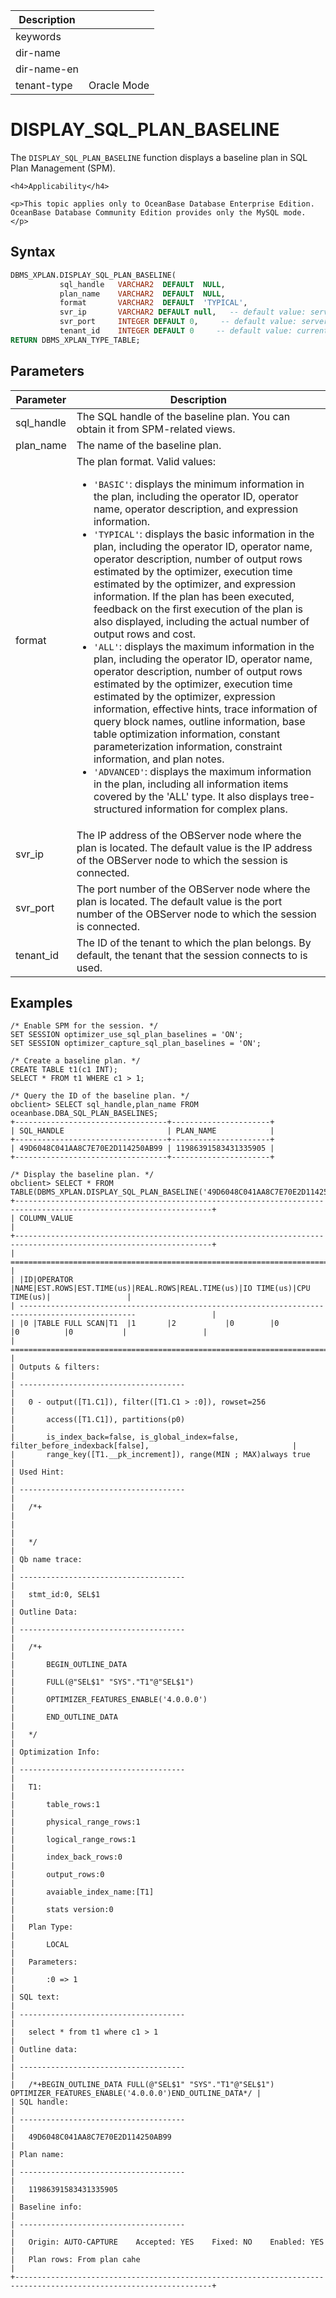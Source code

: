 | Description   |                 |
|---------------|-----------------|
| keywords      |                 |
| dir-name      |                 |
| dir-name-en   |                 |
| tenant-type   | Oracle Mode     |

# DISPLAY_SQL_PLAN_BASELINE

The `DISPLAY_SQL_PLAN_BASELINE` function displays a baseline plan in SQL Plan Management (SPM). 

  <main id="notice" >

    <h4>Applicability</h4>

    <p>This topic applies only to OceanBase Database Enterprise Edition. OceanBase Database Community Edition provides only the MySQL mode. </p>

  </main>

## Syntax

```sql
DBMS_XPLAN.DISPLAY_SQL_PLAN_BASELINE(
           sql_handle   VARCHAR2  DEFAULT  NULL,
           plan_name    VARCHAR2  DEFAULT  NULL,
           format       VARCHAR2  DEFAULT  'TYPICAL',
           svr_ip       VARCHAR2 DEFAULT null,   -- default value: server connected by client
           svr_port     INTEGER DEFAULT 0,     -- default value: server connected by client
           tenant_id    INTEGER DEFAULT 0     -- default value: current tenant
RETURN DBMS_XPLAN_TYPE_TABLE;
```

## Parameters

| Parameter | Description |
| --- | --- |
| sql_handle | The SQL handle of the baseline plan. You can obtain it from SPM-related views.  |
| plan_name | The name of the baseline plan.  |
| format | The plan format. Valid values:<ul><li>`'BASIC'`: displays the minimum information in the plan, including the operator ID, operator name, operator description, and expression information. </li><li> `'TYPICAL'`: displays the basic information in the plan, including the operator ID, operator name, operator description, number of output rows estimated by the optimizer, execution time estimated by the optimizer, and expression information. If the plan has been executed, feedback on the first execution of the plan is also displayed, including the actual number of output rows and cost. </li><li> `'ALL'`: displays the maximum information in the plan, including the operator ID, operator name, operator description, number of output rows estimated by the optimizer, execution time estimated by the optimizer, expression information, effective hints, trace information of query block names, outline information, base table optimization information, constant parameterization information, constraint information, and plan notes. </li><li> `'ADVANCED'`: displays the maximum information in the plan, including all information items covered by the 'ALL' type. It also displays tree-structured information for complex plans. </li></ul> |
| svr_ip | The IP address of the OBServer node where the plan is located. The default value is the IP address of the OBServer node to which the session is connected.  |
| svr_port | The port number of the OBServer node where the plan is located. The default value is the port number of the OBServer node to which the session is connected.  |
| tenant_id | The ID of the tenant to which the plan belongs. By default, the tenant that the session connects to is used.  |

## Examples

```shell
/* Enable SPM for the session. */
SET SESSION optimizer_use_sql_plan_baselines = 'ON';
SET SESSION optimizer_capture_sql_plan_baselines = 'ON';

/* Create a baseline plan. */
CREATE TABLE t1(c1 INT);
SELECT * FROM t1 WHERE c1 > 1;

/* Query the ID of the baseline plan. */
obclient> SELECT sql_handle,plan_name FROM oceanbase.DBA_SQL_PLAN_BASELINES;
+----------------------------------+----------------------+
| SQL_HANDLE                       | PLAN_NAME            |
+----------------------------------+----------------------+
| 49D6048C041AA8C7E70E2D114250AB99 | 11986391583431335905 |
+----------------------------------+----------------------+

/* Display the baseline plan. */
obclient> SELECT * FROM TABLE(DBMS_XPLAN.DISPLAY_SQL_PLAN_BASELINE('49D6048C041AA8C7E70E2D114250AB99','11986391583431335905','all'));
+------------------------------------------------------------------------------------------------------------------+
| COLUMN_VALUE                                                                                                     |
+------------------------------------------------------------------------------------------------------------------+
| ================================================================================================                 |
| |ID|OPERATOR       |NAME|EST.ROWS|EST.TIME(us)|REAL.ROWS|REAL.TIME(us)|IO TIME(us)|CPU TIME(us)|                 |
| ------------------------------------------------------------------------------------------------                 |
| |0 |TABLE FULL SCAN|T1  |1       |2           |0        |0            |0          |0           |                 |
| ================================================================================================                 |
| Outputs & filters:                                                                                               |
| -------------------------------------                                                                            |
|   0 - output([T1.C1]), filter([T1.C1 > :0]), rowset=256                                                          |
|       access([T1.C1]), partitions(p0)                                                                            |
|       is_index_back=false, is_global_index=false, filter_before_indexback[false],                                |
|       range_key([T1.__pk_increment]), range(MIN ; MAX)always true                                                |
| Used Hint:                                                                                                       |
| -------------------------------------                                                                            |
|   /*+                                                                                                            |
|                                                                                                                  |
|   */                                                                                                             |
| Qb name trace:                                                                                                   |
| -------------------------------------                                                                            |
|   stmt_id:0, SEL$1                                                                                               |
| Outline Data:                                                                                                    |
| -------------------------------------                                                                            |
|   /*+                                                                                                            |
|       BEGIN_OUTLINE_DATA                                                                                         |
|       FULL(@"SEL$1" "SYS"."T1"@"SEL$1")                                                                          |
|       OPTIMIZER_FEATURES_ENABLE('4.0.0.0')                                                                       |
|       END_OUTLINE_DATA                                                                                           |
|   */                                                                                                             |
| Optimization Info:                                                                                               |
| -------------------------------------                                                                            |
|   T1:                                                                                                            |
|       table_rows:1                                                                                               |
|       physical_range_rows:1                                                                                      |
|       logical_range_rows:1                                                                                       |
|       index_back_rows:0                                                                                          |
|       output_rows:0                                                                                              |
|       avaiable_index_name:[T1]                                                                                   |
|       stats version:0                                                                                            |
|   Plan Type:                                                                                                     |
|       LOCAL                                                                                                      |
|   Parameters:                                                                                                    |
|       :0 => 1                                                                                                    |
| SQL text:                                                                                                        |
| -------------------------------------                                                                            |
|   select * from t1 where c1 > 1                                                                                  |
| Outline data:                                                                                                    |
| -------------------------------------                                                                            |
|   /*+BEGIN_OUTLINE_DATA FULL(@"SEL$1" "SYS"."T1"@"SEL$1") OPTIMIZER_FEATURES_ENABLE('4.0.0.0')END_OUTLINE_DATA*/ |
| SQL handle:                                                                                                      |
| -------------------------------------                                                                            |
|   49D6048C041AA8C7E70E2D114250AB99                                                                               |
| Plan name:                                                                                                       |
| -------------------------------------                                                                            |
|   11986391583431335905                                                                                           |
| Baseline info:                                                                                                   |
| -------------------------------------                                                                            |
|   Origin: AUTO-CAPTURE    Accepted: YES    Fixed: NO    Enabled: YES                                             |
|   Plan rows: From plan cahe                                                                                      |
+------------------------------------------------------------------------------------------------------------------+
```
